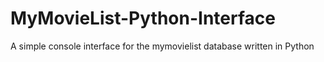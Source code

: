# MyMovieList-Python-Interface
A simple console interface for the mymovielist database written in Python
